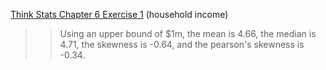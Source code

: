 [Think Stats Chapter 6 Exercise 1](http://greenteapress.com/thinkstats2/html/thinkstats2007.html#toc60) (household income)

>> Using an upper bound of $1m, the mean is 4.66, the median is 4.71, the skewness is -0.64, and the pearson's skewness is -0.34.
